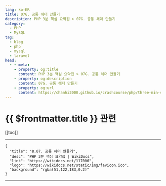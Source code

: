 ```yaml
---
lang: ko-KR
title: 07G. 공통 헤더 만들기
description: PHP 3분 핵심 요약집 > 07G. 공통 헤더 만들기
category: 
  - PHP
  - MySQL
tag: 
  - blog
  - php
  - mysql
  - laravel
head:
  - - meta:
    - property: og:title
      content: PHP 3분 핵심 요약집 > 07G. 공통 헤더 만들기
    - property: og:description
      content: 07G. 공통 헤더 만들기
    - property: og:url
      content: https://chanhi2000.github.io/crashcourse/php/three-min-summary/07-miniproject/07G.html
---
```


# {{ $frontmatter.title }} 관련

[[toc]]

---

```component VPCard
{
  "title": "8.07. 공통 헤더 만들기",
  "desc": "PHP 3분 핵심 요약집 | WikiDocs",
  "link": "https://wikidocs.net/117006",
  "logo": "https://wikidocs.net/static/img/favicon.ico",
  "background": "rgba(51,122,183,0.2)"
}
```

---

<TagLinks />